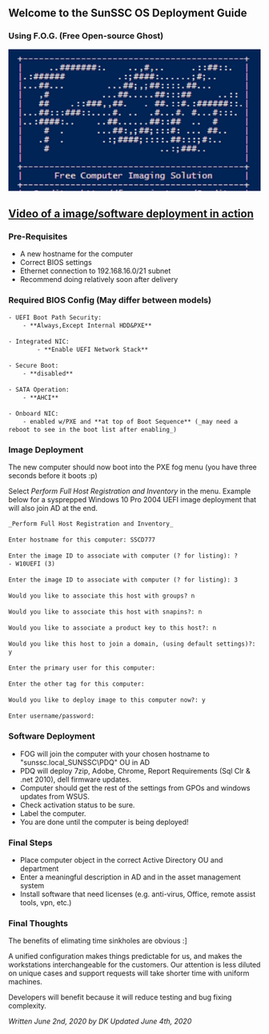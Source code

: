 ## Welcome to the SunSSC OS Deployment Guide
### Using F.O.G. (Free Open-source Ghost)
![FOG](./maxresdefault.jpg)

## [Video of a image/software deployment in action](https://web.microsoftstream.com/video/e0257dac-b739-4541-8de1-fa4f72231292)

### Pre-Requisites
- A new hostname for the computer
- Correct BIOS settings
- Ethernet connection to 192.168.16.0/21 subnet
- Recommend doing relatively soon after delivery

### Required BIOS Config (May differ between models)
```
- UEFI Boot Path Security:
    - **Always,Except Internal HDD&PXE**
    
- Integrated NIC: 
        - **Enable UEFI Network Stack**
        
- Secure Boot:
    - **disabled**
    
- SATA Operation:
    - **AHCI**
    
- Onboard NIC:
    - enabled w/PXE and **at top of Boot Sequence** (_may need a reboot to see in the boot list after enabling_)
```

### Image Deployment
The new computer should now boot into the PXE fog menu (you have three seconds before it boots :p)

Select _Perform Full Host Registration and Inventory_ in the menu. Example below for a sysprepped Windows 10 Pro 2004 UEFI image deployment that will also join AD at the end.

```
_Perform Full Host Registration and Inventory_

Enter hostname for this computer: SSCD777

Enter the image ID to associate with computer (? for listing): ?
- W10UEFI (3)

Enter the image ID to associate with computer (? for listing): 3

Would you like to associate this host with groups? n

Would you like to associate this host with snapins?: n

Would you like to associate a product key to this host?: n

Would you like this host to join a domain, (using default settings)?: y

Enter the primary user for this computer:

Enter the other tag for this computer:

Would you like to deploy image to this computer now?: y

Enter username/password:
```

### Software Deployment
- FOG will join the computer with your chosen hostname to "sunssc.local\_SUNSSC\PDQ" OU in AD
- PDQ will deploy 7zip, Adobe, Chrome, Report Requirements (Sql Clr & .net 2010), dell firmware updates.
- Computer should get the rest of the settings from GPOs and windows updates from WSUS.
- Check activation status to be sure.
- Label the computer.
- You are done until the computer is being deployed!


### Final Steps
- Place computer object in the correct Active Directory OU and department
- Enter a meaningful description in AD and in the asset management system 
- Install software that need licenses (e.g. anti-virus, Office, remote assist tools, vpn, etc.)


### Final Thoughts
The benefits of elimating time sinkholes are obvious :]

A unified configuration makes things predictable for us, and makes the workstations interchangeable for the customers. Our attention is less diluted on unique cases and support requests will take shorter time with uniform machines. 

Developers will benefit because it will reduce testing and bug fixing complexity.

_Written June 2nd, 2020 by DK_
_Updated June 4th, 2020_
